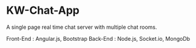 # KW-Chat-App
A single page real time chat server with multiple chat rooms.

Front-End : Angular.js, Bootstrap
Back-End : Node.js, Socket.io, MongoDb
